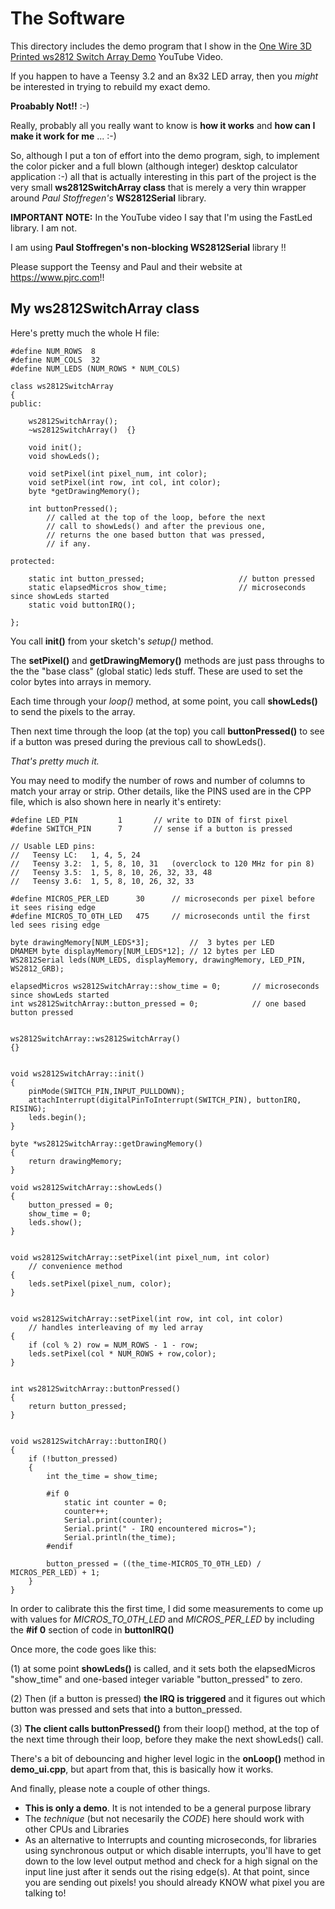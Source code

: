 # The Software

This directory includes the demo program that I show in the
[One Wire 3D Printed ws2812 Switch Array Demo](https://www.youtube.com/watch?v=qGlxH-YuUHk)
YouTube Video.

If you happen to have a Teensy 3.2 and an 8x32 LED array, then you
*might* be interested in trying to rebuild my exact demo.

**Proabably Not!!** :-)

Really, probably all you really want to know is **how it works** and
**how can I make it work for me** ... :-)

So, although I put a ton of effort into the demo program, sigh, to
implement the color picker and a full blown (although integer)
desktop calculator application :-) all that is actually interesting
in this part of the project is the very small **ws2812SwitchArray class**
that is merely a very thin wrapper around *Paul Stoffregen's*
**WS2812Serial** library.

**IMPORTANT NOTE:**  In the YouTube video I say that I'm using the FastLed
library.  I am not.

I am using **Paul Stoffregen's non-blocking WS2812Serial** library !!

Please support the Teensy and Paul and their website at https://www.pjrc.com!!


## My ws2812SwitchArray class

Here's pretty much the whole H file:

```
#define NUM_ROWS  8
#define NUM_COLS  32
#define NUM_LEDS (NUM_ROWS * NUM_COLS)

class ws2812SwitchArray
{
public:

    ws2812SwitchArray();
    ~ws2812SwitchArray()  {}

    void init();
    void showLeds();

    void setPixel(int pixel_num, int color);
    void setPixel(int row, int col, int color);
    byte *getDrawingMemory();

    int buttonPressed();
        // called at the top of the loop, before the next
        // call to showLeds() and after the previous one,
        // returns the one based button that was pressed,
        // if any.

protected:

    static int button_pressed;                     // button pressed
    static elapsedMicros show_time;                // microseconds since showLeds started
    static void buttonIRQ();

};
```

You call **init()** from your sketch's *setup()* method.

The **setPixel()** and **getDrawingMemory()** methods are just pass
throughs to the the "base class" (global static) leds stuff.
These are used to set the color bytes into arrays in memory.

Each time through your *loop()* method, at some point, you call
**showLeds()** to send the pixels to the array.

Then next time through the loop (at the top) you call **buttonPressed()**
to see if a button was presed during the previous call to showLeds().

*That's pretty much it.*

You may need to modify the number of rows and number of columns to
match your array or strip.   Other details, like the PINS used are
in the CPP file, which is also shown here in nearly it's entirety:

```
#define LED_PIN         1       // write to DIN of first pixel
#define SWITCH_PIN      7       // sense if a button is pressed

// Usable LED pins:
//   Teensy LC:   1, 4, 5, 24
//   Teensy 3.2:  1, 5, 8, 10, 31   (overclock to 120 MHz for pin 8)
//   Teensy 3.5:  1, 5, 8, 10, 26, 32, 33, 48
//   Teensy 3.6:  1, 5, 8, 10, 26, 32, 33

#define MICROS_PER_LED      30      // microseconds per pixel before it sees rising edge
#define MICROS_TO_0TH_LED   475     // microseconds until the first led sees rising edge

byte drawingMemory[NUM_LEDS*3];         //  3 bytes per LED
DMAMEM byte displayMemory[NUM_LEDS*12]; // 12 bytes per LED
WS2812Serial leds(NUM_LEDS, displayMemory, drawingMemory, LED_PIN, WS2812_GRB);

elapsedMicros ws2812SwitchArray::show_time = 0;       // microseconds since showLeds started
int ws2812SwitchArray::button_pressed = 0;            // one based button pressed


ws2812SwitchArray::ws2812SwitchArray()
{}


void ws2812SwitchArray::init()
{
    pinMode(SWITCH_PIN,INPUT_PULLDOWN);
    attachInterrupt(digitalPinToInterrupt(SWITCH_PIN), buttonIRQ, RISING);
    leds.begin();
}

byte *ws2812SwitchArray::getDrawingMemory()
{
    return drawingMemory;
}

void ws2812SwitchArray::showLeds()
{
    button_pressed = 0;
    show_time = 0;
    leds.show();
}


void ws2812SwitchArray::setPixel(int pixel_num, int color)
    // convenience method
{
    leds.setPixel(pixel_num, color);
}


void ws2812SwitchArray::setPixel(int row, int col, int color)
    // handles interleaving of my led array
{
    if (col % 2) row = NUM_ROWS - 1 - row;
    leds.setPixel(col * NUM_ROWS + row,color);
}


int ws2812SwitchArray::buttonPressed()
{
    return button_pressed;
}


void ws2812SwitchArray::buttonIRQ()
{
    if (!button_pressed)
    {
        int the_time = show_time;

        #if 0
            static int counter = 0;
            counter++;
            Serial.print(counter);
            Serial.print(" - IRQ encountered micros=");
            Serial.println(the_time);
        #endif

        button_pressed = ((the_time-MICROS_TO_0TH_LED) / MICROS_PER_LED) + 1;
    }
}
```

In order to calibrate this the first time, I did some measurements to
come up with values for *MICROS_TO_0TH_LED* and *MICROS_PER_LED* by including
the **#if 0** section of code in **buttonIRQ()**

Once more, the code goes like this:

(1) at some point **showLeds()** is called, and it sets both the elapsedMicros "show_time"
and one-based integer variable "button_pressed" to zero.

(2) Then (if a button is pressed) **the IRQ is triggered** and it figures out
which button was pressed and sets that into a button_pressed.

(3) **The client calls buttonPressed()** from their loop() method, at the top
of the next time through their loop, before they make the next showLeds()
call.


There's a bit of debouncing and higher level logic in the
**onLoop()** method in **demo_ui.cpp**, but apart from
that, this is basically how it works.

And finally, please note a couple of other things.

* **This is only a demo**.  It is not intended to be a general purpose library
* The *technique* (but not necesarily the *CODE*) here should work with other CPUs and Libraries
* As an alternative to Interrupts and counting microseconds, for libraries using synchronous
  output or which disable interrupts, you'll have to get down to the low level output method
  and check for a high signal on the input line just after it sends out the rising edge(s).
  At that point, since you are sending out pixels! you should already KNOW what pixel you
  are talking to!
